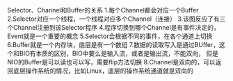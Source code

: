 Selector、Channel和Buffer的关系
1.每个Channel都会对应一个Buffer
2.Selector对应一个线程，一个线程对应多个Channel（连接）
3.该图反应了有三个Channel注册到该Selector程序
4.程序切换到哪个Channel是有事件决定的，Event就是一个重要的概念
5.Selector会根据不同的事件，在各个通道上切换
6.Buffer就是一个内存块，底层是有一个数组
7.数据的读取写入是通过BUffer，这个和BIO有本质的区别，BIO中要么是输入流，或者是输出流，不能双向，
但是NIO的Buffer是可以读也可以写，需要flip方法切换
8.Channel是双向的，可以返回底层操作系统的情况，比如Linux，底层的操作系统通道就是双向的